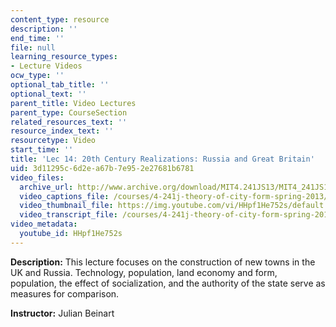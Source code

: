```yaml
---
content_type: resource
description: ''
end_time: ''
file: null
learning_resource_types:
- Lecture Videos
ocw_type: ''
optional_tab_title: ''
optional_text: ''
parent_title: Video Lectures
parent_type: CourseSection
related_resources_text: ''
resource_index_text: ''
resourcetype: Video
start_time: ''
title: 'Lec 14: 20th Century Realizations: Russia and Great Britain'
uid: 3d11295c-6d2e-a67b-7e95-2e27681b6781
video_files:
  archive_url: http://www.archive.org/download/MIT4.241JS13/MIT4_241JS13_lec14_300k.mp4
  video_captions_file: /courses/4-241j-theory-of-city-form-spring-2013/7a597479849d5d67861e809991858715_HHpf1He752s.vtt
  video_thumbnail_file: https://img.youtube.com/vi/HHpf1He752s/default.jpg
  video_transcript_file: /courses/4-241j-theory-of-city-form-spring-2013/10158ba36483fc31fa9ddf4dd20a3ad0_HHpf1He752s.pdf
video_metadata:
  youtube_id: HHpf1He752s
---
```


**Description:** This lecture focuses on the construction of new towns in the UK and Russia. Technology, population, land economy and form, population, the effect of socialization, and the authority of the state serve as measures for comparison.

**Instructor:** Julian Beinart



